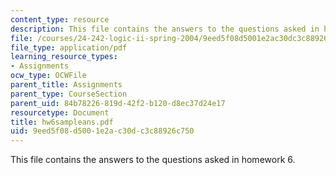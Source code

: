 ```yaml
---
content_type: resource
description: This file contains the answers to the questions asked in homework 6.
file: /courses/24-242-logic-ii-spring-2004/9eed5f08d5001e2ac30dc3c88926c750_hw6sampleans.pdf
file_type: application/pdf
learning_resource_types:
- Assignments
ocw_type: OCWFile
parent_title: Assignments
parent_type: CourseSection
parent_uid: 84b78226-819d-42f2-b120-d8ec37d24e17
resourcetype: Document
title: hw6sampleans.pdf
uid: 9eed5f08-d500-1e2a-c30d-c3c88926c750
---
```

This file contains the answers to the questions asked in homework 6.

